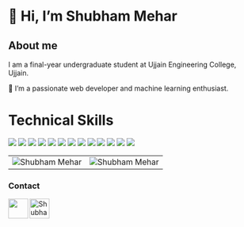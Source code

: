 # 👋 Hi, I’m Shubham Mehar
## About me

<!-- <p align='center'>
<img src="https://i0.wp.com/wanderin.dev/wp-content/uploads/2019/12/crop-0-0-1170-390-0-about-cover.png?fit=1170%2C390&ssl=1" height=250px width="800px" /> 
</p> -->
  
I am a final-year undergraduate student at Ujjain Engineering College, Ujjain.

👀 I’m a passionate web developer and machine learning enthusiast. 

# Technical Skills

<img src="https://img.shields.io/badge/Pandas-2C2D72?style=flat&logo=pandas&logoColor=white"> <img src="https://img.shields.io/badge/Numpy-777BB4?style=flat&logo=numpy&logoColor=white"> <img src="https://img.shields.io/badge/Seaborn-brightgreen"> <img src="https://img.shields.io/badge/-C%20&%20C++-659ad2?style=flat&logo=c%2B%2B&logoColor=ffffff"> <img src="https://img.shields.io/badge/-Python%203-blue?style=flat&logo=python&logoColor=yellow"> <img src = "https://img.shields.io/badge/-HTML5-E34F26?style=flat&logo=html5&logoColor=white"> <img src = "https://img.shields.io/badge/-CSS3-1572B6?style=flat&logo=css3&logoColor=white"> <img src="https://img.shields.io/badge/-Bootstrap-563D7C?style=flat&logo=bootstrap&logoColor=white"> <img src="https://img.shields.io/badge/-JavaScript-f7df1e?logo=JavaScript&logoColor=000">
<img src="https://img.shields.io/badge/Node.js-339933?style=flat&logo=nodedotjs&logoColor=white">
<img src="https://img.shields.io/badge/Flask-000000?style=flat&logo=flask&logoColor=white">
<img src="https://img.shields.io/badge/SQLite-07405E?style=flat&logo=sqlite&logoColor=white">
<img src="https://img.shields.io/badge/MySQL-00000F?style=flat&logo=mysql&logoColor=white">
<br />

<table align='center'>
  <tr>
   
<td><img src="https://github-readme-stats.vercel.app/api?username=shubham-mehar&include_all_commits=true&count_private=true&show_icons=true&line_height=20&title_color=7A7ADB&icon_color=2234AE&text_color=D3D3D3&bg_color=0,000000,130F40" alt="Shubham Mehar" />
    <td><img src="https://github-readme-stats.vercel.app/api/top-langs?username=shubham-mehar&show_icons=true&locale=en&layout=compact&title_color=7A7ADB&icon_color=2234AE&text_color=D3D3D3&bg_color=0,000000,130F40" alt="Shubham Mehar" /></td>
  </tr>
</table>

<!-- <p align='center'>
  <a href="#"><img src="https://github-readme-stats.vercel.app/api?username=shubham-mehar&show_icons=true&theme=tokyonight" width="400"></a>
</p>
<p align='center'>
    <a href="#"><img src="https://github-readme-stats.vercel.app/api/top-langs/?username=shubham-mehar&show_icons=true&theme=tokyonight" width="400"></a>
</p> -->
<!-- <p align='center'>
  <a href="#"><img src="https://github-readme-streak-stats.herokuapp.com/?user=shubham-mehar&show_icons=true&theme=tokyonight" width="400"></a>
</p> -->

### Contact
<a href="https://www.linkedin.com/in/shubham-mehar">
  <img align="left" width="40px" src="https://img.icons8.com/color/48/000000/linkedin.png"/>
</a>
<a href="mailto:shubhammehar101@gmail.com">
  <img align="left" alt="Shubham Mehar| Gmail" width="40px" src="https://img.icons8.com/color/48/000000/gmail.png" />
</a>
<!-- <a href="https://www.quora.com/profile/Shubham-Mehar-4">
  <img align="left" alt="Shubham Mehar| Quora" width="40px" src="https://www.iconpacks.net/icons/2/free-quora-logo-icon-2439-thumb.png" />
</a> -->
<!-- <a href="mailto:shubhammehar101@gmail.com">
  <img align="left" alt="Shubham Mehar| Gmail" width="100px" src="https://img.shields.io/badge/LinkedIn-0077B5?style=fkat&logo=linkedin&logoColor=white" />
</a> -->
